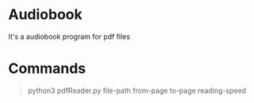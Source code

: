 # Audiobook
It's a audiobook program for pdf files

# Commands
> python3 pdfReader.py file-path from-page to-page reading-speed
